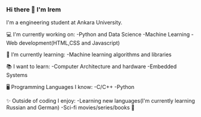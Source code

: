 ### Hi there 👋 I'm Irem
I'm a engineering student at Ankara University. 

💻 I'm currently working on:
   -Python and Data Science
   -Machine Learning
   -Web development(HTML,CSS and Javascript)
 
🌱 I’m currently learning:
   -Machine learning algorithms and libraries

 📚 I want to learn:
    -Computer Architecture and hardware
    -Embedded Systems
     
 🖥️ Programming Languages I know:
    -C/C++
    -Python
   
✨ Outside of coding I enjoy:
   -Learning new languages(I'm currently learning Russian and German)
   -Sci-fi movies/series/books 🖖
